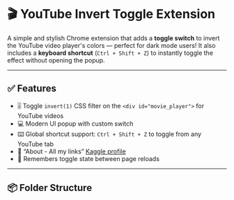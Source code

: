 # 🎬 YouTube Invert Toggle Extension

A simple and stylish Chrome extension that adds a **toggle switch** to invert the YouTube video player's colors — perfect for dark mode users! It also includes a **keyboard shortcut** (`Ctrl + Shift + Z`) to instantly toggle the effect without opening the popup.

---

## ✅ Features

- 🎚️ Toggle `invert(1)` CSS filter on the `<div id="movie_player">` for YouTube videos
- 💻 Modern UI popup with custom switch
- ⌨️ Global shortcut support: `Ctrl + Shift + Z` to toggle from any YouTube tab
- 🔗 “About - All my links” [Kaggle profile](https://www.kaggle.com/atharvashinde3164)
- 💾 Remembers toggle state between page reloads

---

## 📦 Folder Structure

